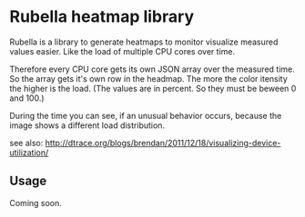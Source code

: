 Rubella heatmap library
=======================

Rubella is a library to generate heatmaps to monitor visualize measured values
easier. Like the load of multiple CPU cores over time.

Therefore every CPU core gets its own JSON array over the measured time. So the
array gets it's own row in the headmap. The more the color itensity the higher
is the load.
(The values are in percent. So they must be beween 0 and 100.)

During the time you can see, if an unusual behavior occurs, because the image
shows a different load distribution.

see also: 
http://dtrace.org/blogs/brendan/2011/12/18/visualizing-device-utilization/

Usage
-----

Coming soon.
